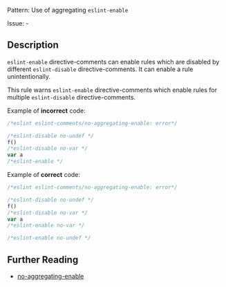 Pattern: Use of aggregating `eslint-enable`

Issue: -

## Description

`eslint-enable` directive-comments can enable rules which are disabled by different `eslint-disable` directive-comments. It can enable a rule unintentionally.

This rule warns `eslint-enable` directive-comments which enable rules for multiple `eslint-disable` directive-comments.

Example of **incorrect** code:

```js
/*eslint eslint-comments/no-aggregating-enable: error*/

/*eslint-disable no-undef */
f()
/*eslint-disable no-var */
var a
/*eslint-enable */
```

Example of **correct** code:

```js
/*eslint eslint-comments/no-aggregating-enable: error*/

/*eslint-disable no-undef */
f()
/*eslint-disable no-var */
var a
/*eslint-enable no-var */

/*eslint-enable no-undef */
```

## Further Reading

* [no-aggregating-enable](https://mysticatea.github.io/eslint-plugin-eslint-comments/rules/no-aggregating-enable.html)